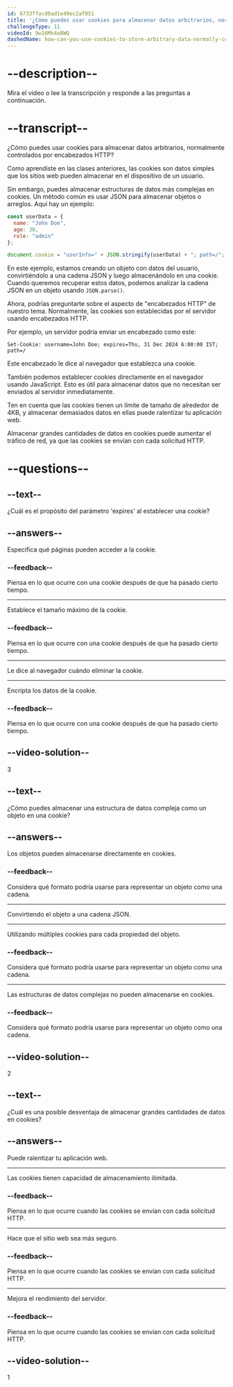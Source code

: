 ```yaml
---
id: 6733ffacd0ad1e49ec2af051
title: '¿Cómo puedes usar cookies para almacenar datos arbitrarios, normalmente controlados por encabezados HTTP?'
challengeType: 11
videoId: 9w16Mk4oBWQ
dashedName: how-can-you-use-cookies-to-store-arbitrary-data-normally-controlled-by-http-headers
---
```


# --description--

Mira el video o lee la transcripción y responde a las preguntas a continuación.

# --transcript--

¿Cómo puedes usar cookies para almacenar datos arbitrarios, normalmente controlados por encabezados HTTP?

Como aprendiste en las clases anteriores, las cookies son datos simples que los sitios web pueden almacenar en el dispositivo de un usuario.

Sin embargo, puedes almacenar estructuras de datos más complejas en cookies. Un método común es usar JSON para almacenar objetos o arreglos. Aquí hay un ejemplo:

```js
const userData = {
  name: "John Doe",
  age: 30,
  role: "admin"
};

document.cookie = "userInfo=" + JSON.stringify(userData) + "; path=/";
```

En este ejemplo, estamos creando un objeto con datos del usuario, convirtiéndolo a una cadena JSON y luego almacenándolo en una cookie. Cuando queremos recuperar estos datos, podemos analizar la cadena JSON en un objeto usando `JSON.parse()`.

Ahora, podrías preguntarte sobre el aspecto de "encabezados HTTP" de nuestro tema. Normalmente, las cookies son establecidas por el servidor usando encabezados HTTP.

Por ejemplo, un servidor podría enviar un encabezado como este:

```http
Set-Cookie: username=John Doe; expires=Thu, 31 Dec 2024 6:00:00 IST; path=/
```

Este encabezado le dice al navegador que establezca una cookie.

También podemos establecer cookies directamente en el navegador usando JavaScript. Esto es útil para almacenar datos que no necesitan ser enviados al servidor inmediatamente.

Ten en cuenta que las cookies tienen un límite de tamaño de alrededor de 4KB, y almacenar demasiados datos en ellas puede ralentizar tu aplicación web.

Almacenar grandes cantidades de datos en cookies puede aumentar el tráfico de red, ya que las cookies se envían con cada solicitud HTTP.

# --questions--

## --text--

¿Cuál es el propósito del parámetro 'expires' al establecer una cookie?

## --answers--

Especifica qué páginas pueden acceder a la cookie.

### --feedback--

Piensa en lo que ocurre con una cookie después de que ha pasado cierto tiempo.

---

Establece el tamaño máximo de la cookie.

### --feedback--

Piensa en lo que ocurre con una cookie después de que ha pasado cierto tiempo.

---

Le dice al navegador cuándo eliminar la cookie.

---

Encripta los datos de la cookie.

### --feedback--

Piensa en lo que ocurre con una cookie después de que ha pasado cierto tiempo.

## --video-solution--

3

## --text--

¿Cómo puedes almacenar una estructura de datos compleja como un objeto en una cookie?

## --answers--

Los objetos pueden almacenarse directamente en cookies.

### --feedback--

Considera qué formato podría usarse para representar un objeto como una cadena.

---

Convirtiendo el objeto a una cadena JSON.

---

Utilizando múltiples cookies para cada propiedad del objeto.

### --feedback--

Considera qué formato podría usarse para representar un objeto como una cadena.

---

Las estructuras de datos complejas no pueden almacenarse en cookies.

### --feedback--

Considera qué formato podría usarse para representar un objeto como una cadena.

## --video-solution--

2

## --text--

¿Cuál es una posible desventaja de almacenar grandes cantidades de datos en cookies?

## --answers--

Puede ralentizar tu aplicación web.

---

Las cookies tienen capacidad de almacenamiento ilimitada.

### --feedback--

Piensa en lo que ocurre cuando las cookies se envían con cada solicitud HTTP.

---

Hace que el sitio web sea más seguro.

### --feedback--

Piensa en lo que ocurre cuando las cookies se envían con cada solicitud HTTP.

---

Mejora el rendimiento del servidor.

### --feedback--

Piensa en lo que ocurre cuando las cookies se envían con cada solicitud HTTP.

## --video-solution--

1
